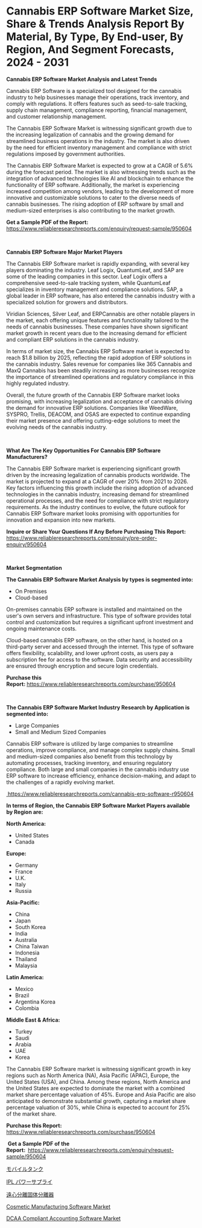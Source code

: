 <p><h1>Cannabis ERP Software Market Size, Share & Trends Analysis Report By Material, By Type, By End-user, By Region, And Segment Forecasts, 2024 - 2031</h1></p><p><strong>Cannabis ERP Software Market Analysis and Latest Trends</strong></p>
<p><p>Cannabis ERP Software is a specialized tool designed for the cannabis industry to help businesses manage their operations, track inventory, and comply with regulations. It offers features such as seed-to-sale tracking, supply chain management, compliance reporting, financial management, and customer relationship management.</p><p>The Cannabis ERP Software Market is witnessing significant growth due to the increasing legalization of cannabis and the growing demand for streamlined business operations in the industry. The market is also driven by the need for efficient inventory management and compliance with strict regulations imposed by government authorities.</p><p>The Cannabis ERP Software Market is expected to grow at a CAGR of 5.6% during the forecast period. The market is also witnessing trends such as the integration of advanced technologies like AI and blockchain to enhance the functionality of ERP software. Additionally, the market is experiencing increased competition among vendors, leading to the development of more innovative and customizable solutions to cater to the diverse needs of cannabis businesses. The rising adoption of ERP software by small and medium-sized enterprises is also contributing to the market growth.</p></p>
<p><strong>Get a Sample PDF of the Report:&nbsp;</strong> <a href="https://www.reliableresearchreports.com/enquiry/request-sample/950604">https://www.reliableresearchreports.com/enquiry/request-sample/950604</a></p>
<p>&nbsp;</p>
<p><strong>Cannabis ERP Software Major Market Players</strong></p>
<p><p>The Cannabis ERP Software market is rapidly expanding, with several key players dominating the industry. Leaf Logix, QuantumLeaf, and SAP are some of the leading companies in this sector. Leaf Logix offers a comprehensive seed-to-sale tracking system, while QuantumLeaf specializes in inventory management and compliance solutions. SAP, a global leader in ERP software, has also entered the cannabis industry with a specialized solution for growers and distributors.</p><p>Viridian Sciences, Silver Leaf, and ERPCannabis are other notable players in the market, each offering unique features and functionality tailored to the needs of cannabis businesses. These companies have shown significant market growth in recent years due to the increasing demand for efficient and compliant ERP solutions in the cannabis industry.</p><p>In terms of market size, the Cannabis ERP Software market is expected to reach $1.8 billion by 2025, reflecting the rapid adoption of ERP solutions in the cannabis industry. Sales revenue for companies like 365 Cannabis and MaxQ Cannabis has been steadily increasing as more businesses recognize the importance of streamlined operations and regulatory compliance in this highly regulated industry.</p><p>Overall, the future growth of the Cannabis ERP Software market looks promising, with increasing legalization and acceptance of cannabis driving the demand for innovative ERP solutions. Companies like WeedWare, SYSPRO, Trellis, DEACOM, and OSAS are expected to continue expanding their market presence and offering cutting-edge solutions to meet the evolving needs of the cannabis industry.</p></p>
<p>&nbsp;</p>
<p><strong>What Are The Key Opportunities For Cannabis ERP Software Manufacturers?</strong></p>
<p><p>The Cannabis ERP Software market is experiencing significant growth driven by the increasing legalization of cannabis products worldwide. The market is projected to expand at a CAGR of over 20% from 2021 to 2026. Key factors influencing this growth include the rising adoption of advanced technologies in the cannabis industry, increasing demand for streamlined operational processes, and the need for compliance with strict regulatory requirements. As the industry continues to evolve, the future outlook for Cannabis ERP Software market looks promising with opportunities for innovation and expansion into new markets.</p></p>
<p><strong>Inquire or Share Your Questions If Any Before Purchasing This Report:</strong> <a href="https://www.reliableresearchreports.com/enquiry/pre-order-enquiry/950604">https://www.reliableresearchreports.com/enquiry/pre-order-enquiry/950604</a></p>
<p>&nbsp;</p>
<p><strong>Market Segmentation</strong></p>
<p><strong>The Cannabis ERP Software Market Analysis by types is segmented into:</strong></p>
<p><ul><li>On Premises</li><li>Cloud-based</li></ul></p>
<p><p>On-premises cannabis ERP software is installed and maintained on the user's own servers and infrastructure. This type of software provides total control and customization but requires a significant upfront investment and ongoing maintenance costs.</p><p>Cloud-based cannabis ERP software, on the other hand, is hosted on a third-party server and accessed through the internet. This type of software offers flexibility, scalability, and lower upfront costs, as users pay a subscription fee for access to the software. Data security and accessibility are ensured through encryption and secure login credentials.</p></p>
<p><strong>Purchase this Report:&nbsp;</strong><a href="https://www.reliableresearchreports.com/purchase/950604">https://www.reliableresearchreports.com/purchase/950604</a></p>
<p>&nbsp;</p>
<p><strong>The Cannabis ERP Software Market Industry Research by Application is segmented into:</strong></p>
<p><ul><li>Large Companies</li><li>Small and Medium Sized Companies</li></ul></p>
<p><p>Cannabis ERP software is utilized by large companies to streamline operations, improve compliance, and manage complex supply chains. Small and medium-sized companies also benefit from this technology by automating processes, tracking inventory, and ensuring regulatory compliance. Both large and small companies in the cannabis industry use ERP software to increase efficiency, enhance decision-making, and adapt to the challenges of a rapidly evolving market.</p></p>
<p><a href="https://www.reliableresearchreports.com/cannabis-erp-software-r950604">&nbsp;https://www.reliableresearchreports.com/cannabis-erp-software-r950604</a></p>
<p><strong>In terms of Region, the Cannabis ERP Software Market Players available by Region are:</strong></p>
<p>
    <p> <strong> North America: </strong>
        <ul>
            <li>United States</li>
            <li>Canada</li>
        </ul>
        </p> 
    <p> <strong> Europe: </strong>
        <ul>
            <li>Germany</li>
            <li>France</li>
            <li>U.K.</li>
            <li>Italy</li>
            <li>Russia</li>
        </ul>
        </p> 
    <p> <strong> Asia-Pacific: </strong>
        <ul>
            <li>China</li>
            <li>Japan</li>
            <li>South Korea</li>
            <li>India</li>
            <li>Australia</li>
            <li>China Taiwan</li>
            <li>Indonesia</li>
            <li>Thailand</li>
            <li>Malaysia</li>
        </ul>
        </p> 
    <p> <strong> Latin America: </strong>
        <ul>
            <li>Mexico</li>
            <li>Brazil</li>
            <li>Argentina Korea</li>
            <li>Colombia</li>
        </ul>
        </p> 
    <p> <strong> Middle East & Africa: </strong>
        <ul>
            <li>Turkey</li>
            <li>Saudi</li>
            <li>Arabia</li>
            <li>UAE</li>
            <li>Korea</li>
        </ul>
    </p>
    </p>
<p><p>The Cannabis ERP Software market is witnessing significant growth in key regions such as North America (NA), Asia Pacific (APAC), Europe, the United States (USA), and China. Among these regions, North America and the United States are expected to dominate the market with a combined market share percentage valuation of 45%. Europe and Asia Pacific are also anticipated to demonstrate substantial growth, capturing a market share percentage valuation of 30%, while China is expected to account for 25% of the market share.</p></p>
<p><strong>Purchase this Report: </strong><a href="https://www.reliableresearchreports.com/purchase/950604">https://www.reliableresearchreports.com/purchase/950604</a></p>
<p>&nbsp;<strong>Get a Sample PDF of the Report:&nbsp;&nbsp;</strong><a href="https://www.reliableresearchreports.com/enquiry/request-sample/950604">https://www.reliableresearchreports.com/enquiry/request-sample/950604</a></p>
<p><strong></strong></p>
<p><p><a href="https://github.com/nemesis2824/Market-Research-Report-List-1/blob/main/918183654250.md">モバイルタンク</a></p><p><a href="https://medium.com/@phillipbarnett65/ipl%E9%9B%BB%E6%BA%90%E4%BE%9B%E7%B5%A6%E5%B8%82%E5%A0%B4%E3%81%AF-%E5%B8%82%E5%A0%B4%E3%82%B7%E3%82%A7%E3%82%A2-%E5%B8%82%E5%A0%B4%E3%83%88%E3%83%AC%E3%83%B3%E3%83%89-%E5%B8%82%E5%A0%B4%E6%88%90%E9%95%B7%E3%81%AB%E9%96%A2%E3%81%99%E3%82%8B%E6%83%85%E5%A0%B1%E3%82%92%E6%8F%90%E4%BE%9B%E3%81%97%E3%81%BE%E3%81%99-881a0c3c57ef">IPL パワーサプライ</a></p><p><a href="https://medium.com/@matteills7854/%E9%81%A0%E5%BF%83%E5%BC%8F%E5%9B%BA%E5%BD%A2%E5%88%86%E9%9B%A2%E5%99%A8%E3%81%AE%E5%B8%82%E5%A0%B4%E8%A6%8F%E6%A8%A1-cagr-%E3%83%88%E3%83%AC%E3%83%B3%E3%83%89-2024%E5%B9%B4-2030%E5%B9%B4-176026dd3cd5">遠心分離固体分離器</a></p><p><a href="https://github.com/nicholepatriciadoylenwnrjr0/Market-Research-Report-List-2/blob/main/cosmetic-manufacturing-software-market.md">Cosmetic Manufacturing Software Market</a></p><p><a href="https://github.com/gamblestampleyjenny50m5sl6/Market-Research-Report-List-2/blob/main/dcaa-compliant-accounting-software-market.md">DCAA Compliant Accounting Software Market</a></p></p>